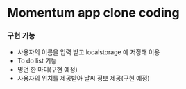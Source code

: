 # Momentum app clone coding

### 구현 기능
- 사용자의 이름을 입력 받고 localstorage 에 저장해 이용
- To do list 기능
- 명언 한 마디(구현 예정)
- 사용자의 위치를 제공받아 날씨 정보 제공(구현 예정)